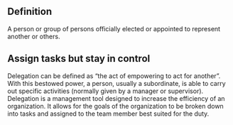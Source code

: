 ## Definition
A person or group of persons officially elected or appointed to represent another or others.

## Assign tasks but stay in control
Delegation can be defined as “the act of empowering to act for another”. With this bestowed power, a person, usually a subordinate, is able to carry out specific activities (normally given by a manager or supervisor). Delegation is a management tool designed to increase the efficiency of an organization. It allows for the goals of the organization to be broken down into tasks and assigned to the team member best suited for the duty.